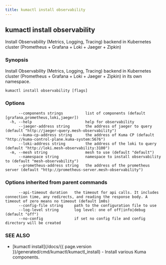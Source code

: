 ```yaml
---
title: kumactl install observability
---
```

## kumactl install observability

Install Observability (Metrics, Logging, Tracing) backend in Kubernetes cluster (Prometheus + Grafana + Loki + Jaeger + Zipkin)

### Synopsis

Install Observability (Metrics, Logging, Tracing) backend in Kubernetes cluster (Prometheus + Grafana + Loki + Jaeger + Zipkin) in its own namespace.

```
kumactl install observability [flags]
```

### Options

```
      --components strings          list of components (default [grafana,prometheus,loki,jaeger])
  -h, --help                        help for observability
      --jaeger-address string       the address of jaeger to query (default "http://jaeger-query.mesh-observability")
      --kuma-cp-address string      the address of Kuma CP (default "http://kuma-control-plane.kuma-system:5676")
      --loki-address string         the address of the loki to query (default "http://loki.mesh-observability:3100")
  -m, --mesh string                 mesh to use (default "default")
      --namespace string            namespace to install observability to (default "mesh-observability")
      --prometheus-address string   the address of the prometheus server (default "http://prometheus-server.mesh-observability")
```

### Options inherited from parent commands

```
      --api-timeout duration   the timeout for api calls. It includes connection time, any redirects, and reading the response body. A timeout of zero means no timeout (default 1m0s)
      --config-file string     path to the configuration file to use
      --log-level string       log level: one of off|info|debug (default "off")
      --no-config              if set no config file and config directory will be created
```

### SEE ALSO

* [kumactl install](/docs/{{ page.version }}/generated/cmd/kumactl/kumactl_install)	 - Install various Kuma components.


